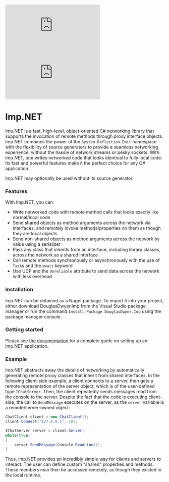 [![Nuget](https://img.shields.io/nuget/v/DouglasDwyer.Imp)](https://www.nuget.org/packages/DouglasDwyer.Imp)
[![Downloads](https://img.shields.io/nuget/dt/DouglasDwyer.Imp)](https://www.nuget.org/packages/DouglasDwyer.Imp)

# Imp.NET
Imp.NET is a fast, high-level, object-oriented C# networking library that supports the invocation of remote methods through proxy interface objects. Imp.NET combines the power of the `System.Reflection.Emit` namespace with the flexibility of source generators to provide a seamless networking experience, without the hassle of network streams or pesky sockets. With Imp.NET, one writes networked code that looks identical to fully local code. Its fast and powerful features make it the perfect choice for any C# application.

Imp.NET may optionally be used without its source generator.

### Features

With Imp.NET, you can:

- Write networked code with remote method calls that looks exactly like normal/local code
- Send shared objects as method arguments across the network via interfaces, and remotely invoke methods/properties on them as though they are local objects
- Send non-shared objects as method arguments across the network by value using a serializer
- Pass any class that inherits from an interface, including library classes, across the network as a shared interface
- Call remote methods synchronously or asynchronously with the use of `Task`s and the `await` keyword
- Use UDP and the `Unreliable` attribute to send data across the network with less overhead

### Installation

Imp.NET can be obtained as a Nuget package. To import it into your project, either download DouglasDwyer.Imp from the Visual Studio package manager or run the command `Install-Package DouglasDwyer.Imp` using the package manager console.

### Getting started

Please see [the documentation](https://douglasdwyer.github.io/Imp.NET/) for a complete guide on setting up an Imp.NET application.

### Example

Imp.NET abstracts away the details of networking by automatically generating remote proxy classes that inherit from shared interfaces. In the following client-side example, a client connects to a server, then gets a remote representation of the server object, which is of the user-defined type `IChatServer`. Then, the client repeatedly sends messages read from the console to the server. Despite the fact that the code is executing client-side, the call to `SendMessage` executes on the server, as the `server` variable is a remote/server-owned object:
```csharp
ChatClient client = new ChatClient();
client.Connect("127.0.0.1", 10);

IChatServer server = client.Server;
while(true)
{
    server.SendMessage(Console.ReadLine());
}
```
Thus, Imp.NET provides an incredibly simple way for clients and servers to interact. The user can define custom "shared" properties and methods. These members man then be accessed remotely, as though they existed in the local runtime.
